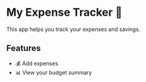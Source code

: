 # My Expense Tracker 🧮

This app helps you track your expenses and savings.

## Features
- 💰 Add expenses
- 📊 View your budget summary


